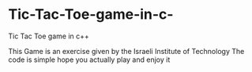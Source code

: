 # Tic-Tac-Toe-game-in-c-
Tic Tac Toe game in c++

This Game is an exercise given by the Israeli Institute of Technology 
The code is simple
hope you actually play and enjoy it
